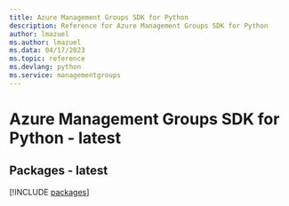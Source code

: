 ```yaml
---
title: Azure Management Groups SDK for Python
description: Reference for Azure Management Groups SDK for Python
author: lmazuel
ms.author: lmazuel
ms.data: 04/17/2023
ms.topic: reference
ms.devlang: python
ms.service: managementgroups
---
```

# Azure Management Groups SDK for Python - latest
## Packages - latest
[!INCLUDE [packages](management-groups-index.md)]